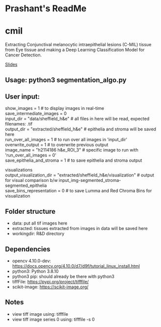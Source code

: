# Prashant's ReadMe

# cmil

Extracting Conjunctival melanocytic intraepithelial lesions (C-MIL) tissue from Eye tissue and making a Deep Learning Classification Model for Cancer Detection.  


[Slides](https://docs.google.com/presentation/d/1eMNb1Jq0VQQtGIA3xF9gm0oATRtgcBYlBgqJnGiM9Pw/edit?usp=sharing)  


## Usage: python3 segmentation_algo.py

## User input:

show_images = 1                             # to display images in real-time  
save_intermediate_images = 0  
input_dir = "data/sheffield_h&e"            # all files in here will be read, expected filenames: <filename>.tif  
output_dir = "extracted/sheffield_h&e"      # epithelia and stroma will be saved here  
run_over_all_images = 1                     # to run over all images in 'input_dir'  
overwrite_output = 1                        # to overwrite previous output  
image_name = "h2114186 h&e_ROI_3"	        # specific image to run with 'run_over_all_images = 0'  
save_epithelia_and_stroma = 1		        # to save epithelia and stroma output  
  
 visualizations  
output_visualization_dir = "extracted/sheffield_h&e/visualization"      # output for visual comparison b/w input_img-segmented_stroma-segmented_epithelia  
save_bins_representation = 0                # to save Lumma and Red Chroma Bins for visualization  


## Folder structure
- data: put all tif images here  
- extracted: tissues extracted from images in data will be saved here  
- workingdir: R&D directory  


## Dependencies
- opencv 4.10.0-dev: https://docs.opencv.org/4.10.0/d7/d9f/tutorial_linux_install.html  
- python3: Python 3.8.10  
- python3 pip: should already be there with python3  
- tiffFile: https://pypi.org/project/tifffile/  
- scikit-image: https://scikit-image.org/  


## Notes
- view tiff image using: tifffile <filename>
- view tiff image series 0 using: tifffile <filename> -s 0

